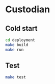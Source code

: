 # Custodian

## Cold start

```bash
cd deployment
make build
make run
```

## Test

```bash
make test
```
